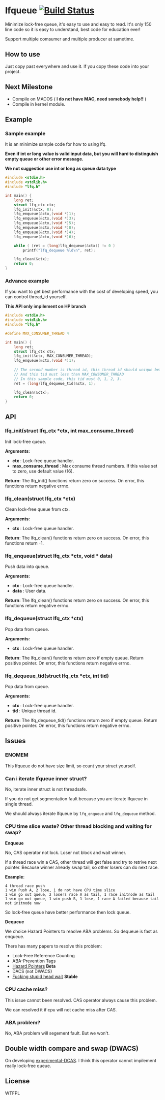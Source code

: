 # lfqueue [![Build Status](https://travis-ci.org/darkautism/lfqueue.svg?branch=HP)](https://travis-ci.org/darkautism/lfqueue)

Minimize lock-free queue, it's easy to use and easy to read. It's only 150 line code so it is easy to understand, best code for education ever!

Support multiple comsumer and multiple producer at sametime.

## How to use

Just copy past everywhere and use it. If you copy these code into your project.

## Next Milestone

- Compile on MACOS ( **I do not have MAC, need somebody help!!** )
- Compile in kernel module.

## Example

### Sample example

It is an minimize sample code for how to using lfq.

**Even if int or long value is valid input data, but you will hard to distinguish empty queue or other error message.**

**We not suggestion use int or long as queue data type**

``` c
#include <stdio.h>
#include <stdlib.h>
#include "lfq.h"

int main() {
	long ret;
	struct lfq_ctx ctx;
	lfq_init(&ctx, 0);
	lfq_enqueue(&ctx,(void *)1);
	lfq_enqueue(&ctx,(void *)3);
	lfq_enqueue(&ctx,(void *)5);
	lfq_enqueue(&ctx,(void *)8);
	lfq_enqueue(&ctx,(void *)4);
	lfq_enqueue(&ctx,(void *)6);

	while ( (ret = (long)lfq_dequeue(&ctx)) != 0 )
		printf("lfq_dequeue %ld\n", ret);

	lfq_clean(&ctx);
	return 0;
}
```

### Advance example

If you want to get best performance with the cost of developing speed, you can control thread_id yourself.

**This API only impilement on HP branch**

``` c
#include <stdio.h>
#include <stdlib.h>
#include "lfq.h"

#define MAX_CONSUMER_THREAD 4

int main() {
	long ret;
	struct lfq_ctx ctx;
	lfq_init(&ctx, MAX_CONSUMER_THREAD);
	lfq_enqueue(&ctx,(void *)1);
	
	// The second number is thread id, this thread id should unique between threads.
	// And this tid must less than MAX_CONSUMER_THREAD
	// In this sample code, this tid must 0, 1, 2, 3.
	ret = (long)lfq_dequeue_tid(&ctx, 1);

	lfq_clean(&ctx);
	return 0;
}
```

## API

### lfq_init(struct lfq_ctx *ctx, int max_consume_thread)

Init lock-free queue.

**Arguments:**
- **ctx** : Lock-free queue handler.
- **max_consume_thread** : Max consume thread numbers. If this value set to zero, use default value (16).

**Return:** The lfq_init() functions return zero on success. On error, this functions return negative errno.


### lfq_clean(struct lfq_ctx *ctx)

Clean lock-free queue from ctx.

**Arguments:**
- **ctx** : Lock-free queue handler.

**Return:** The lfq_clean() functions return zero on success. On error, this functions return -1.


### lfq_enqueue(struct lfq_ctx *ctx, void * data)

Push data into queue.

**Arguments:**
- **ctx** : Lock-free queue handler.
- **data** : User data.

**Return:** The lfq_clean() functions return zero on success. On error, this functions return negative errno.


### lfq_dequeue(struct lfq_ctx *ctx)

Pop data from queue.

**Arguments:**
- **ctx** : Lock-free queue handler.

**Return:** The lfq_clean() functions return zero if empty queue. Return positive pointer.  On error, this functions return negative errno.

### lfq_dequeue_tid(struct lfq_ctx *ctx, int tid)

Pop data from queue.

**Arguments:**
- **ctx** : Lock-free queue handler.
- **tid** : Unique thread id.

**Return:** The lfq_dequeue_tid() functions return zero if empty queue. Return positive pointer.  On error, this functions return negative errno.

## Issues

### ENOMEM

This lfqueue do not have size limit, so count your struct yourself.

### Can i iterate lfqueue inner struct?

No, iterate inner struct is not threadsafe.

If you do not get segmentation fault because you are iterate lfqueue in single thread.

We should always iterate lfqueue by `lfq_enqueue` and `lfq_dequeue` method.

### CPU time slice waste? Other thread blocking and waiting for swap?

**Enqueue**

No, CAS operator not lock. Loser not block and wait winner.

If a thread race win a CAS, other thread will get false and try to retrive next pointer. Because winner already swap tail, so other losers can do next race.

**Example:**
```
4 thread race push
1 win Push A, 2 lose, 1 do not have CPU time slice
1 win go out queue, 2 losers race A as tail, 1 race initnode as tail
1 win go out queue, 1 win push B, 1 lose, 1 race A failed because tail not initnode now
```

So lock-free queue have better performance then lock queue.

**Dequeue**

We choice Hazard Pointers to reaolve ABA problems. So dequeue is fast as enqueue.

There has many papers to resolve this problem:

- Lock-Free Reference Counting
- ABA-Prevention Tags
- [Hazard Pointers](https://github.com/darkautism/lfqueue/tree/HP) **Beta**
- DACS (not DWACS)
- [Fucking stupid head wait](https://github.com/darkautism/lfqueue/tree/FSHW) **Stable**


### CPU cache miss?

This issue cannot been resolved. CAS operator always cause this problem.

We can resolved it if cpu will not cache miss after CAS.

### ABA problem?

No, ABA problem will segement fault. But we won't.

## Double width compare and swap (DWACS)

On developing [experimental-DCAS](https://github.com/darkautism/lfqueue/tree/experimental-DCAS). I think this operator cannot impilement really lock-free queue.

## License

WTFPL
